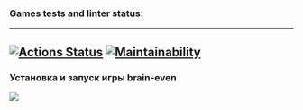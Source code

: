 ### Games tests and linter status:
---
[![Actions Status](https://github.com/fill1986/python-project-lvl1/workflows/hexlet-check/badge.svg)](https://github.com/fill1986/python-project-lvl1/actions)
[![Maintainability](https://api.codeclimate.com/v1/badges/ded57586ab3da19111b0/maintainability)](https://codeclimate.com/github/fill1986/python-project-lvl1/maintainability)
---
### Установка и запуск игры brain-even

<a href="https://asciinema.org/a/CUglaEF4kp8hDYnVJ9SS3x9NO" target="_blank"><img src="https://asciinema.org/a/CUglaEF4kp8hDYnVJ9SS3x9NO.svg" /></a>
